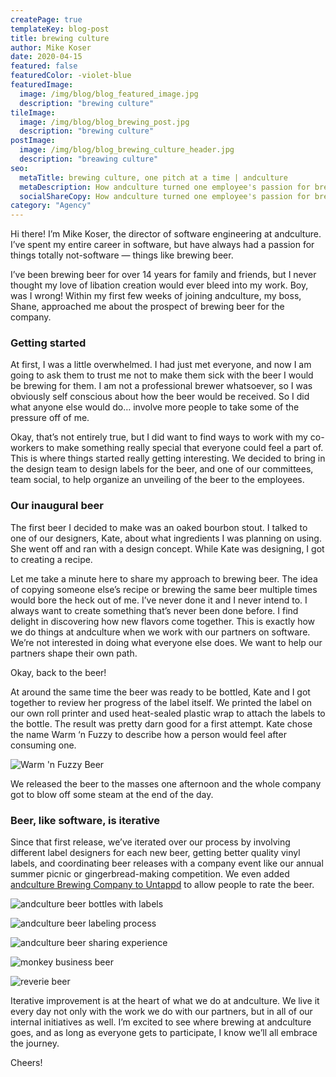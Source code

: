 ```yaml
---
createPage: true
templateKey: blog-post
title: brewing culture
author: Mike Koser
date: 2020-04-15
featured: false
featuredColor: -violet-blue
featuredImage:
  image: /img/blog/blog_featured_image.jpg
  description: "brewing culture"
tileImage:
  image: /img/blog/blog_brewing_post.jpg
  description: "brewing culture"
postImage:
  image: /img/blog/blog_brewing_culture_header.jpg
  description: "breawing culture"
seo:
  metaTitle: brewing culture, one pitch at a time | andculture
  metaDescription: How andculture turned one employee's passion for brewing into a company exercise in teamwork, branding and iterative improvement.
  socialShareCopy: How andculture turned one employee's passion for brewing into a company exercise in teamwork, branding, and iterative improvement.
category: "Agency"
---
```

Hi there! I’m Mike Koser, the director of software engineering at andculture. I’ve spent my entire career in software, but have always had a passion for things totally not-software — things like brewing beer.

I’ve been brewing beer for over 14 years for family and friends, but I never thought my love of libation creation would ever bleed into my work. Boy, was I wrong! Within my first few weeks of joining andculture, my boss, Shane, approached me about the prospect of brewing beer for the company.

### Getting started
At first, I was a little overwhelmed. I had just met everyone, and now I am going to ask them to trust me not to make them sick with the beer I would be brewing for them. I am not a professional brewer whatsoever, so I was obviously self conscious about how the beer would be received. So I did what anyone else would do… involve more people to take some of the pressure off of me.

Okay, that’s not entirely true, but I did want to find ways to work with my co-workers to make something really special that everyone could feel a part of. This is where things started really getting interesting. We decided to bring in the design team to design labels for the beer, and one of our committees, team social, to help organize an unveiling of the beer to the employees.


### Our inaugural beer
The first beer I decided to make was an oaked bourbon stout. I talked to one of our designers, Kate, about what ingredients I was planning on using. She went off and ran with a design concept. While Kate was designing, I got to creating a recipe.

Let me take a minute here to share my approach to brewing beer. The idea of copying someone else’s recipe or brewing the same beer multiple times would bore the heck out of me. I’ve never done it and I never intend to. I always want to create something that’s never been done before. I find delight in discovering how new flavors come together. This is exactly how we do things at andculture when we work with our partners on software. We’re not interested in doing what everyone else does. We want to help our partners shape their own path.

Okay, back to the beer!

At around the same time the beer was ready to be bottled, Kate and I got together to review her progress of the label itself. We printed the label on our own roll printer and used heat-sealed plastic wrap to attach the labels to the bottle. The result was pretty darn good for a first attempt. Kate chose the name Warm ‘n Fuzzy to describe how a person would feel after consuming one.

![Warm 'n Fuzzy Beer](/img/beer-warmfuzzy-full.jpg)

We released the beer to the masses one afternoon and the whole company got to blow off some steam at the end of the day.

### Beer, like software, is iterative
Since that first release, we’ve iterated over our process by involving different label designers for each new beer, getting better quality vinyl labels, and coordinating beer releases with a company event like our annual summer picnic or gingerbread-making competition. We even added [andculture Brewing Company to Untappd](https://untappd.com/AndCultureBrewingCo) to allow people to rate the beer.

![andculture beer bottles with labels](/img/beer-bottles.jpg)

![andculture beer labeling process](/img/beer-labeling.jpg)

![andculture beer sharing experience](/img/beer-experience.jpg)

![monkey business beer](/img/beer-monkey-business.jpg)

![reverie beer](/img/beer-reverie.jpg)

Iterative improvement is at the heart of what we do at andculture. We live it every day not only with the work we do with our partners, but in all of our internal initiatives as well. I’m excited to see where brewing at andculture goes, and as long as everyone gets to participate, I know we’ll all embrace the journey.

Cheers!
